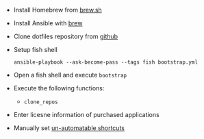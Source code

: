 * Install Homebrew from [brew.sh](https://brew.sh)
* Install Ansible with [brew](https://formulae.brew.sh/formula/ansible)
* Clone dotfiles repository from [github](https://github.com/sam-hosseini/dotfiles)
* Setup fish shell
    ```
    ansible-playbook --ask-become-pass --tags fish bootstrap.yml
    ```
* Open a fish shell and execute `bootstrap`
* Execute the following functions:
  * `clone_repos`

* Enter licesne information of purchased applications
* Manually set [un-automatable shortcuts](https://github.com/sam-hosseini/dotfiles/blob/master/shortcuts/shortcuts.md#un-automatable-shortcuts)
